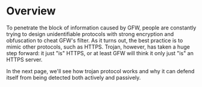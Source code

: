 # Overview

To penetrate the block of information caused by GFW, people are constantly trying to design unidentifiable protocols with strong encryption and obfuscation to cheat GFW's filter. As it turns out, the best practice is to mimic other protocols, such as HTTPS. Trojan, however, has taken a huge step forward: it just "is" HTTPS, or at least GFW will think it only just "is" an HTTPS server.

In the next page, we'll see how trojan protocol works and why it can defend itself from being detected both actively and passively.
